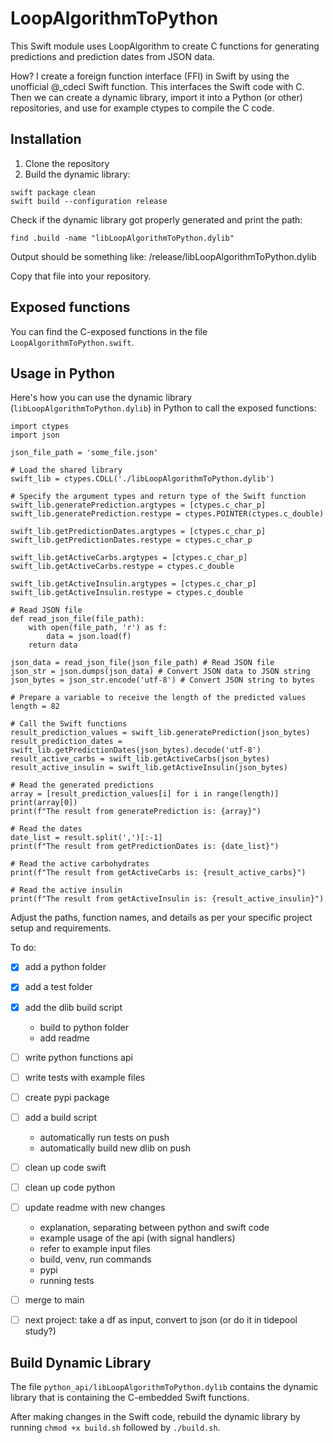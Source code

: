 # LoopAlgorithmToPython

This Swift module uses LoopAlgorithm to create C functions for generating predictions and prediction dates from JSON data.

How?
I create a foreign function interface (FFI) in Swift by using the unofficial @_cdecl Swift function. This interfaces the Swift code with C. Then we can create a dynamic library, import it into a Python (or other) repositories, and use for example ctypes to compile the C code.


## Installation

1. Clone the repository
2. Build the dynamic library:

```
swift package clean
swift build --configuration release
```
Check if the dynamic library got properly generated and print the path:
```
find .build -name "libLoopAlgorithmToPython.dylib"
```
Output should be something like: /release/libLoopAlgorithmToPython.dylib

Copy that file into your repository.


## Exposed functions

You can find the C-exposed functions in the file `LoopAlgorithmToPython.swift`.



## Usage in Python

Here's how you can use the dynamic library (`libLoopAlgorithmToPython.dylib`) in Python to call the exposed functions:

```
import ctypes
import json

json_file_path = 'some_file.json'

# Load the shared library
swift_lib = ctypes.CDLL('./libLoopAlgorithmToPython.dylib')

# Specify the argument types and return type of the Swift function
swift_lib.generatePrediction.argtypes = [ctypes.c_char_p]
swift_lib.generatePrediction.restype = ctypes.POINTER(ctypes.c_double)

swift_lib.getPredictionDates.argtypes = [ctypes.c_char_p]
swift_lib.getPredictionDates.restype = ctypes.c_char_p

swift_lib.getActiveCarbs.argtypes = [ctypes.c_char_p]
swift_lib.getActiveCarbs.restype = ctypes.c_double

swift_lib.getActiveInsulin.argtypes = [ctypes.c_char_p]
swift_lib.getActiveInsulin.restype = ctypes.c_double

# Read JSON file
def read_json_file(file_path):
    with open(file_path, 'r') as f:
        data = json.load(f)
    return data

json_data = read_json_file(json_file_path) # Read JSON file
json_str = json.dumps(json_data) # Convert JSON data to JSON string
json_bytes = json_str.encode('utf-8') # Convert JSON string to bytes

# Prepare a variable to receive the length of the predicted values
length = 82

# Call the Swift functions
result_prediction_values = swift_lib.generatePrediction(json_bytes)
result_prediction_dates = swift_lib.getPredictionDates(json_bytes).decode('utf-8')
result_active_carbs = swift_lib.getActiveCarbs(json_bytes)
result_active_insulin = swift_lib.getActiveInsulin(json_bytes)

# Read the generated predictions
array = [result_prediction_values[i] for i in range(length)]
print(array[0])
print(f"The result from generatePrediction is: {array}")

# Read the dates
date_list = result.split(',')[:-1]
print(f"The result from getPredictionDates is: {date_list}")

# Read the active carbohydrates
print(f"The result from getActiveCarbs is: {result_active_carbs}")

# Read the active insulin
print(f"The result from getActiveInsulin is: {result_active_insulin}")
```

Adjust the paths, function names, and details as per your specific project setup and requirements.








To do:
- [X] add a python folder
- [X] add a test folder
- [X] add the dlib build script 
  - build to python folder
  - add readme
- [ ] write python functions api 
- [ ] write tests with example files
- [ ] create pypi package
- [ ] add a build script 
  - automatically run tests on push 
  - automatically build new dlib on push
- [ ] clean up code swift
- [ ] clean up code python
- [ ] update readme with new changes
  - explanation, separating between python and swift code
  - example usage of the api (with signal handlers)
  - refer to example input files
  - build, venv, run commands
  - pypi
  - running tests
- [ ] merge to main
- [ ] next project: take a df as input, convert to json (or do it in tidepool study?)





## Build Dynamic Library

The file `python_api/libLoopAlgorithmToPython.dylib` contains the dynamic library that is containing the C-embedded Swift functions. 

After making changes in the Swift code, rebuild the dynamic library by running `chmod +x build.sh` followed by `./build.sh`.





